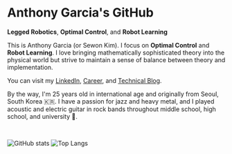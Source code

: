 # Anthony Garcia's GitHub

**Legged Robotics**, **Optimal Control**, and **Robot Learning**

This is Anthony Garcia (or Sewon Kim). I focus on **Optimal Control** and **Robot Learning**. I love bringing mathematically sophisticated theory into the physical world but strive to maintain a sense of balance between theory and implementation.

You can visit my [LinkedIn](https://www.linkedin.com/in/wontothree/), [Career](https://wontothree.github.io/career/), and [Technical Blog](https://wontothree.github.io/).

By the way, I'm 25 years old in international age and originally from Seoul, South Korea 🇰🇷. I have a passion for jazz and heavy metal, and I played acoustic and electric guitar in rock bands throughout middle school, high school, and university 🎸.

<br>

![GitHub stats](https://github-readme-stats.vercel.app/api?username=wontothree&show_icons=true&theme=dracula&hide=contribs,prs) ![Top Langs](https://github-readme-stats.vercel.app/api/top-langs/?username=wontothree&layout=compact&theme=tokyonight)
